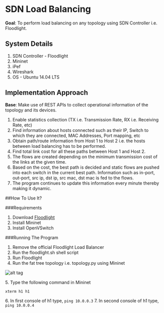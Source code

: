 # SDN Load Balancing

**Goal**: To perform load balancing on any topology using SDN Controller i.e. Floodlight.

## System Details

1. SDN Controller - Floodlight
2. Mininet
3. iPef
4. Wireshark
5. OS - Ubuntu 14.04 LTS

## Implementation Approach

**Base**: Make use of REST APIs to collect operational information of the topology and its devices.

1. Enable statistics collection (TX i.e. Transmission Rate, RX  i.e. Receiving Rate, etc)
2. Find information about hosts connected such as their IP, Switch to which they are connected, MAC Addresses, Port mapping, etc
3. Obtain path/route information from Host 1 to Host 2 i.e. the hosts between load balancing has to be performed.
4. Find total link cost for all these paths between Host 1 and Host 2.
5. The flows are created depending on the minimum transmission cost of the links at the given time. 
6. Based on the cost, the best path is decided and static flows are pushed into each switch in the current best path. Information such as in-port, out-port, src ip, dst ip, src mac, dst mac is fed to the flows.
7. The program continues to update this information every minute thereby making it dynamic.

##How To Use It?

###Requirements

1. Download [Floodlight](http://floodlight.org/)
2. Install Mininet
3. Install OpenVSwitch

###Running The Program

1. Remove the official Floodlight Load Balancer
2. Run the floodlight.sh shell script
3. Run Floodlight
4. Run the fat tree topology i.e. topology.py using Mininet

![alt tag](https://raw.githubusercontent.com/nayanseth/sdn-floodlight-loadbalancing/master/assets/topologies/fat-tree-topology.png)

5\. Type the following command in Mininet

```
xterm h1 h1
```

6\. In first console of h1 type, ```ping 10.0.0.3```
7\. In second console of h1 type, ```ping 10.0.0.4```

